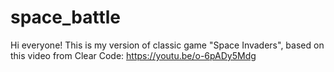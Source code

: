 # space_battle
Hi everyone!
This is my version of classic game "Space Invaders", based on this video from Clear Code:
https://youtu.be/o-6pADy5Mdg
